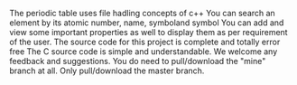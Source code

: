 The periodic table uses file hadling concepts of c++
You can search an element by its atomic number, name, symboland symbol
You can add and view some important properties as well to display them as per requirement of the user.
The source code for this project is complete and totally error free
The C source code is simple and understandable.
We welcome any feedback and suggestions. 
You do need to pull/download the "mine" branch at all. Only pull/download the master branch.
